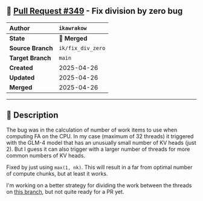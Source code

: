 ## 🔀 [Pull Request #349](https://github.com/ikawrakow/ik_llama.cpp/pull/349) - Fix division by zero bug

| **Author** | `ikawrakow` |
| :--- | :--- |
| **State** | 🔀 **Merged** |
| **Source Branch** | `ik/fix_div_zero` |
| **Target Branch** | `main` |
| **Created** | 2025-04-26 |
| **Updated** | 2025-04-26 |
| **Merged** | 2025-04-26 |

---

## 📄 Description

The bug was in the calculation of number of work items to use when computing FA on the CPU. In my case (maximum of 32 threads) it triggered with the GLM-4 model that has an unusually small number of KV heads (just 2). But I guess it can also trigger with a larger number of threads for more common numbers of KV heads.

Fixed by just using `max(1, nk)`. This will result in a far from optimal number of compute chunks, but at least it works.

I'm working on a better strategy for dividing the work between the threads on [this branch](https://github.com/ikawrakow/ik_llama.cpp/tree/ik/fattn_work_buffer),  but not quite ready for a PR yet.
